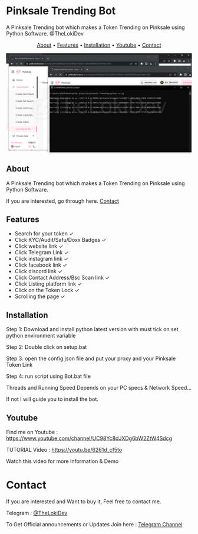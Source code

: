 # Pinksale Trending Bot
A Pinksale Trending bot which makes a Token Trending on Pinksale using Python Software. @TheLokiDev

</p>

<p align="center">
  <a href="#about">About</a>
  •
  <a href="#features">Features</a>
  •
  <a href="#installation">Installation</a>
  •
  <a href="#Youtube">Youtube</a>
  •
  <a href="#Contact">Contact</a>
</p>

<p align="center"><a href="https://youtu.be/6261d_cf5to" target="_blank"><img src="https://github.com/TheLokiDev/Pinksale_Trending_Bot/blob/main/1.png?raw=true"></a></p>

## About
A Pinksale Trending bot which makes a Token Trending on Pinksale using Python Software.

If you are interested, go through here. <a href="#Contact">Contact</a>

## Features
- Search for your token ✓
- Click KYC/Audit/Safu/Doxx Badges ✓
- Click website link ✓
- Click Telegram Link ✓
- Click instagram link ✓
- Click facebook link ✓
- Click discord link ✓
- Click Contact Address/Bsc Scan link ✓
- Click Listing platform link ✓
- Click on the Token Lock ✓
- Scrolling the page ✓

## Installation
Step 1: Download and install python latest version with must tick on set python environment variable

Step 2: Double click on setup.bat

Step 3: open the config.json file and put your proxy and your Pinksale Token Link 

Step 4: run script using Bot.bat file


Threads and Running Speed Depends on your PC specs & Network Speed...

If not I will guide you to install the bot.

## Youtube
Find me on Youtube : https://www.youtube.com/channel/UC98Yc8dJXDg6bW2ZtW4Sdcg

TUTORIAL Video : https://youtu.be/6261d_cf5to

Watch this video for more Information & Demo 

# Contact
If you are interested and Want to buy it, Feel free to contact me.

Telegram : [@TheLokiDev](https://t.me/TheLokiDev)

To Get Official announcements or Updates Join here : [Telegram Channel](https://t.me/TheLokiDev_Channel)
